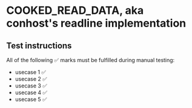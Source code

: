 # COOKED_READ_DATA, aka conhost's readline implementation

## Test instructions

All of the following ✅ marks must be fulfilled during manual testing:
* usecase 1 ✅
* usecase 2 ✅
* usecase 3 ✅
* usecase 4 ✅
* usecase 5 ✅